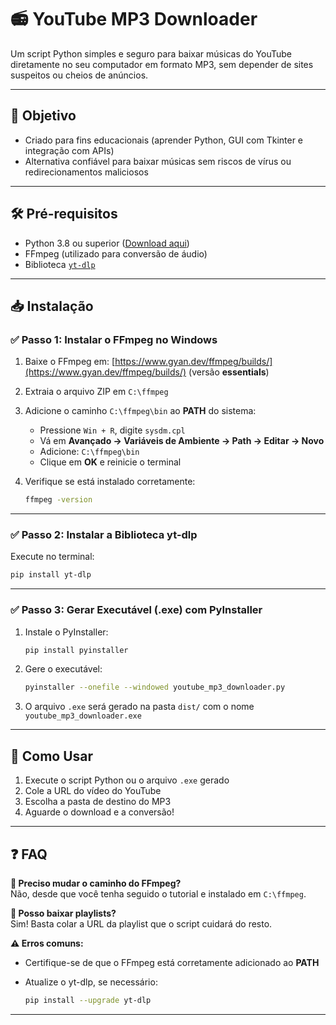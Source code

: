 # 📻 YouTube MP3 Downloader

Um script Python simples e seguro para baixar músicas do YouTube diretamente no seu computador em formato MP3, sem depender de sites suspeitos ou cheios de anúncios.

---

## 🎯 Objetivo

- Criado para fins educacionais (aprender Python, GUI com Tkinter e integração com APIs)
- Alternativa confiável para baixar músicas sem riscos de vírus ou redirecionamentos maliciosos

---

## 🛠️ Pré-requisitos

- Python 3.8 ou superior ([Download aqui](https://www.python.org/downloads/))
- FFmpeg (utilizado para conversão de áudio)
- Biblioteca [`yt-dlp`](https://github.com/yt-dlp/yt-dlp)

---

## 📥 Instalação

### ✅ Passo 1: Instalar o FFmpeg no Windows

1. Baixe o FFmpeg em: [https://www.gyan.dev/ffmpeg/builds/](https://www.gyan.dev/ffmpeg/builds/) (versão **essentials**)
2. Extraia o arquivo ZIP em `C:\ffmpeg`
3. Adicione o caminho `C:\ffmpeg\bin` ao **PATH** do sistema:

   - Pressione `Win + R`, digite `sysdm.cpl`
   - Vá em **Avançado → Variáveis de Ambiente → Path → Editar → Novo**
   - Adicione: `C:\ffmpeg\bin`
   - Clique em **OK** e reinicie o terminal

4. Verifique se está instalado corretamente:

   ```bash
   ffmpeg -version
   ```

---

### ✅ Passo 2: Instalar a Biblioteca yt-dlp

Execute no terminal:

```bash
pip install yt-dlp
```

---

### ✅ Passo 3: Gerar Executável (.exe) com PyInstaller

1. Instale o PyInstaller:

   ```bash
   pip install pyinstaller
   ```

2. Gere o executável:

   ```bash
   pyinstaller --onefile --windowed youtube_mp3_downloader.py
   ```

3. O arquivo `.exe` será gerado na pasta `dist/` com o nome `youtube_mp3_downloader.exe`

---

## 🚀 Como Usar

1. Execute o script Python ou o arquivo `.exe` gerado
2. Cole a URL do vídeo do YouTube
3. Escolha a pasta de destino do MP3
4. Aguarde o download e a conversão!

---

## ❓ FAQ

**🔧 Preciso mudar o caminho do FFmpeg?**  
Não, desde que você tenha seguido o tutorial e instalado em `C:\ffmpeg`.

**📃 Posso baixar playlists?**  
Sim! Basta colar a URL da playlist que o script cuidará do resto.

**⚠️ Erros comuns:**

- Certifique-se de que o FFmpeg está corretamente adicionado ao **PATH**
- Atualize o yt-dlp, se necessário:

  ```bash
  pip install --upgrade yt-dlp
  ```

---
